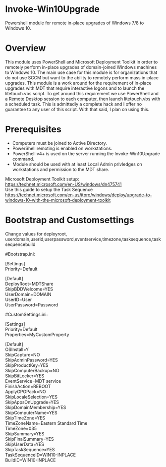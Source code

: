# Invoke-Win10Upgrade
Powershell module for remote in-place upgrades of Windows 7/8 to Windows 10.

# Overview
This module uses PowerShell and Microsoft Deployment Toolkit in order to remotely perform in-place upgrades of domain-joined Windows machines to Windows 10. The main use case for this module is for organizations that do not use SCCM but want to the ability to remotely perform mass in-place upgrades. This module is a work around for the requirement of in-place upgrades with MDT that require interactive logons and to launch the litetouch.vbs script. To get around this requirement we use PowerShell and a Remote Desktop session to each computer, then launch litetouch.vbs with a scheduled task. This is admittedly a complete hack and I offer no guarantee to any user of this script. With that said, I plan on using this.

# Prerequisites
- Computers must be joined to Active Directory.
- PowerShell remoting is enabled on workstations.
- PowerShell v4+ is used on the server running the Invoke-Win10Upgrade command.
- Module should be used with at least Local Admin privledges on workstations and permission to the MDT share.

Microsoft Deployment Toolkit setup:<br>
https://technet.microsoft.com/en-US/windows/dn475741<br>
Use this guide to setup the Task Sequence<br>
https://technet.microsoft.com/en-us/itpro/windows/deploy/upgrade-to-windows-10-with-the-microsoft-deployment-toolkit

# Bootstrap and Customsettings
Change values for deployroot, userdomain,userid,userpassword,eventservice,timezone,tasksequence,tasksequencebuild

#Bootstrap.ini:

[Settings]<br>
Priority=Default<br>

[Default]<br>
DeployRoot=MDTShare<br>
SkipBDDWelcome=YES<br>
UserDomain=DOMAIN<br>
UserID=User<br>
UserPassword=Password<br>

#CustomSettings.ini:<br>

[Settings]<br>
Priority=Default<br>
Properties=MyCustomProperty<br>

[Default]<br>
OSInstall=Y<br>
SkipCapture=NO<br>
SkipAdminPassword=YES<br>
SkipProductKey=YES<br>
SkipComputerBackup=NO<br>
SkipBitLocker=YES<br>
EventService=MDT service<br>
FinishAction=REBOOT<br>
ApplyGPOPack=NO<br>
SkipLocaleSelection=YES<br>
SkipAppsOnUpgrade=YES<br>
SkipDomainMembership=YES<br>
SkipComputerName=YES<br>
SkipTimeZone=YES<br>
TimeZoneName=Eastern Standard Time<br>
TimeZone=035<br>
SkipSummary=YES<br>
SkipFinalSummary=YES<br>
SkipUserData=YES<br>
SkipTaskSequence=YES<br>
TaskSequenceID=WIN10-INPLACE<br>
BuildID=WIN10-INPLACE<br>



